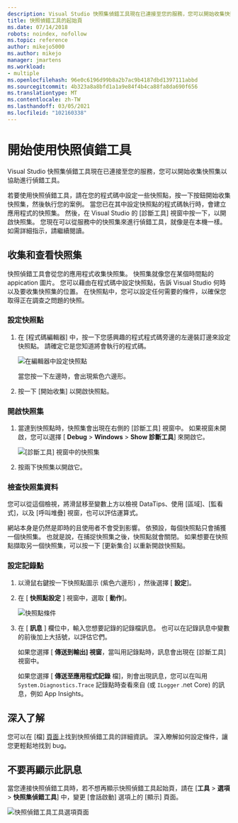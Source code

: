 ```yaml
---
description: Visual Studio 快照集偵錯工具現在已連接至您的服務，您可以開始收集快照集以協助進行偵錯工具。
title: 快照偵錯工具的起始頁
ms.date: 07/14/2018
robots: noindex, nofollow
ms.topic: reference
author: mikejo5000
ms.author: mikejo
manager: jmartens
ms.workload:
- multiple
ms.openlocfilehash: 96e0c6196d99b8a2b7ac9b4187dbd1397111abbd
ms.sourcegitcommit: 4b323a8a8bfd1a1a9e84f4b4ca88fa8da690f656
ms.translationtype: MT
ms.contentlocale: zh-TW
ms.lasthandoff: 03/05/2021
ms.locfileid: "102160338"
---
```

# <a name="getting-started-with-the-snapshot-debugger"></a>開始使用快照偵錯工具

Visual Studio 快照集偵錯工具現在已連接至您的服務，您可以開始收集快照集以協助進行偵錯工具。

若要使用快照偵錯工具，請在您的程式碼中設定一些快照點，按一下按鈕開始收集快照集，然後執行您的案例。 當您已在其中設定快照點的程式碼執行時，會建立應用程式的快照集。 然後，在 Visual Studio 的 [診斷工具] 視窗中按一下，以開啟快照集。 您現在可以從服務中的快照集來進行偵錯工具，就像是在本機一樣。 如需詳細指示，請繼續閱讀。

## <a name="collect-and-view-snapshots"></a>收集和查看快照集

快照偵錯工具會從您的應用程式收集快照集。 快照集就像您在某個時間點的 appication 圖片。 您可以藉由在程式碼中設定快照點，告訴 Visual Studio 何時以及要收集快照集的位置。 在快照點中，您可以設定任何需要的條件，以確保您取得正在調查之問題的快照。

### <a name="set-a-snappoint"></a>設定快照點

1. 在 [程式碼編輯器] 中，按一下您感興趣的程式程式碼旁邊的左邊裝訂邊來設定快照點。 請確定它是您知道將會執行的程式碼。

    ![在編輯器中設定快照點](../media/snapshot-startpage-set-snappoint.png)

    當您按一下左邊時，會出現紫色六邊形。

2. 按一下 [開始收集] 以開啟快照點。

### <a name="open-a-snapshot"></a>開啟快照集

1. 當達到快照點時，快照集會出現在右側的 [診斷工具] 視窗中。 如果視窗未開啟，您可以選擇 [ **Debug**  >  **Windows**  >  **Show 診斷工具**] 來開啟它。

    ![[診斷工具] 視窗中的快照集](../media/snapshot-startpage-diagsession-window.png)

2. 按兩下快照集以開啟它。

### <a name="inspect-snapshot-data"></a>檢查快照集資料

您可以從這個檢視，將滑鼠移至變數上方以檢視 DataTips、使用 [區域]、[監看式]，以及 [呼叫堆疊] 視窗，也可以評估運算式。

網站本身是仍然是即時的且使用者不會受到影響。 依預設，每個快照點只會捕獲一個快照集。 也就是說，在捕捉快照集之後，快照點就會關閉。 如果想要在快照點擷取另一個快照集，可以按一下 [更新集合] 以重新開啟快照點。

### <a name="set-a-logpoint"></a>設定記錄點

1. 以滑鼠右鍵按一下快照點圖示 (紫色六邊形) ，然後選擇 [ **設定**]。

2. 在 [ **快照點設定** ] 視窗中，選取 [ **動作**]。

    ![快照點條件](../media/snapshot-startpage-logpoint.png)

3. 在 [ **訊息** ] 欄位中，輸入您想要記錄的記錄檔訊息。 也可以在記錄訊息中變數的前後加上大括號，以評估它們。

    如果您選擇 [ **傳送到輸出] 視窗**，當叫用記錄點時，訊息會出現在 [診斷工具] 視窗中。

    如果您選擇 [ **傳送至應用程式記錄** 檔]，則會出現訊息，您可以在叫用 `System.Diagnostics.Trace` 記錄點時查看來自 (或 `ILogger` .net Core) 的訊息，例如 App Insights。

## <a name="learn-more"></a>深入了解

您可以在 [檔] [頁面](../debug-live-azure-applications.md)上找到快照偵錯工具的詳細資訊。 深入瞭解如何設定條件，讓您更輕鬆地找到 bug。

## <a name="dont-show-me-this-again"></a>不要再顯示此訊息

當您連接快照偵錯工具時，若不想再顯示快照偵錯工具起始頁，請在 [**工具**   >  **選項**  >  **快照集偵錯工具**] 中，變更 [會話啟動] 選項上的 [顯示] 頁面。

![快照偵錯工具工具選項頁面](../media/snapshot-startpage-tools-options.png)
